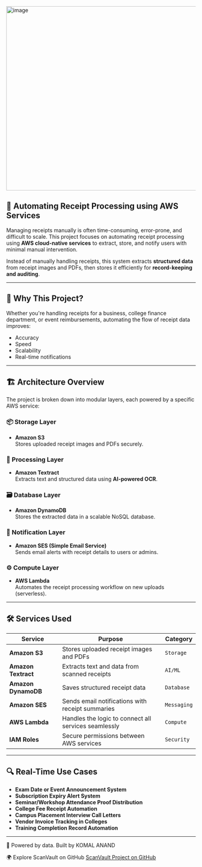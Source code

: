 <img width="891" height="489" alt="image" src="https://github.com/user-attachments/assets/c05482b6-67ec-40b2-a6c7-a4482d176eb2" />


## 📄 Automating Receipt Processing using AWS Services

Managing receipts manually is often time-consuming, error-prone, and difficult to scale. This project focuses on automating receipt processing using **AWS cloud-native services** to extract, store, and notify users with minimal manual intervention.

Instead of manually handling receipts, this system extracts **structured data** from receipt images and PDFs, then stores it efficiently for **record-keeping and auditing**.

---

## 🧠 Why This Project?

Whether you're handling receipts for a business, college finance department, or event reimbursements, automating the flow of receipt data improves:

- Accuracy
- Speed
- Scalability
- Real-time notifications

---

## 🏗️ Architecture Overview

The project is broken down into modular layers, each powered by a specific AWS service:

### 📦 Storage Layer
- **Amazon S3**  
  Stores uploaded receipt images and PDFs securely.

### 🧾 Processing Layer
- **Amazon Textract**  
  Extracts text and structured data using **AI-powered OCR**.

### 🗃️ Database Layer
- **Amazon DynamoDB**  
  Stores the extracted data in a scalable NoSQL database.

### 📧 Notification Layer
- **Amazon SES (Simple Email Service)**  
  Sends email alerts with receipt details to users or admins.

### ⚙️ Compute Layer
- **AWS Lambda**  
  Automates the receipt processing workflow on new uploads (serverless).

---

## 🛠 Services Used

| Service           | Purpose                                                  | Category   |
|-------------------|----------------------------------------------------------|------------|
| **Amazon S3**      | Stores uploaded receipt images and PDFs                 | `Storage`  |
| **Amazon Textract**| Extracts text and data from scanned receipts             | `AI/ML`    |
| **Amazon DynamoDB**| Saves structured receipt data                            | `Database` |
| **Amazon SES**     | Sends email notifications with receipt summaries         | `Messaging`|
| **AWS Lambda**     | Handles the logic to connect all services seamlessly     | `Compute`  |
| **IAM Roles**      | Secure permissions between AWS services                 | `Security` |

---

## 🔍 Real-Time Use Cases

- **Exam Date or Event Announcement System**
- **Subscription Expiry Alert System**
- **Seminar/Workshop Attendance Proof Distribution**
- **College Fee Receipt Automation**
- **Campus Placement Interview Call Letters**
- **Vendor Invoice Tracking in Colleges**
- **Training Completion Record Automation**

---

🧠 Powered by data. Built by KOMAL ANAND


🌍 Explore ScanVault on GitHub [ScanVault Project on GitHub](https://github.com/Komal-Anand/ScanVault-Receipts-Project/tree/main/ScanVault-Project)
